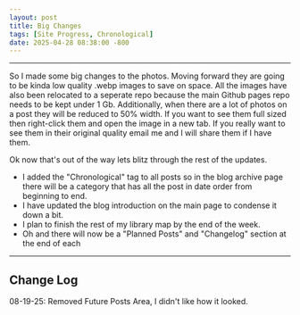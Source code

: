 ```yaml
---
layout: post
title: Big Changes
tags: [Site Progress, Chronological]
date: 2025-04-28 08:38:00 -800
---
```

---
So I made some big changes to the photos. Moving forward they are going to be kinda low quality .webp images to save on space. All the images have also been relocated to a seperate
repo because the main Github pages repo needs to be kept under 1 Gb. Additionally, when there are a lot of photos on a post they will be reduced to 50% width. If you want to see them 
full sized then right-click them and open the image in a new tab. If you really want to see them in their original quality email me and I will share them if I have them. 

Ok now that's out of the way lets blitz through the rest of the updates.
<ul>
  <li>I added the "Chronological" tag to all posts so in the blog archive page there will be a category that has all the post in date order from beginning to end.</li>
  <li>I have updated the blog introduction on the main page to condense it down a bit.</li>
  <li>I plan to finish the rest of my library map by the end of the week.</li>
  <li>Oh and there will now be a "Planned Posts" and "Changelog" section at the end of each </li>
</ul>

---

<h2>Change Log</h2>
08-19-25: Removed Future Posts Area, I didn't like how it looked.



